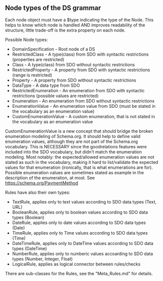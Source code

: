 ## Node types of the DS grammar

Each node object must have a $type indicating the type of the Node. This helps to know which node is handled AND improves readability of the structure, little trade-off is the extra property on each node.

Possible Node types:

*   DomainSpecification - Root node of a DS
*   RestrictedClass - A type(class) from SDO with syntactic restrictions (properties are restricted)
*   Class - A type(class) from SDO without syntactic restrictions
*   RestrictedProperty - A property from SDO with syntactic restrictions (range is restricted)
*   Property - A property from SDO without syntactic restrictions
*   DataType - A data type from SDO
*   RestrictedEnumeration - An enumeration from SDO with syntactic restrictions (possible values are restricted)
*   Enumeration - An enumeration from SDO without syntactic restrictions
*   EnumerationValue - An enumeration value from SDO (must be stated in the vocabulary as an enumeration value)
*   CustomEnumerationValue - A custom enumeration, that is not stated in the vocabulary as an enumeration value

CustomEnumerationValue is a new concept that should bridge the broken enumeration modeling of Schema.org. It should help to define valid enumeration values, although they are not part of the Schema.org vocabulary.
This is NECESSARY since the goodrelations features were included into the SDO vocabulary, but didn't match the enumeration modeling. Most notably: the expected/allowed enumeration values are not stated as such in the vocabulary, making it hard to list/validate the expected values for that enumeration (ironically, that is what enumerations are for). Possible enumeration values are sometimes stated as example in the description of the enumeration, at most. See https://schema.org/PaymentMethod

Rules have also their own types:

*   TextRule, applies only to text values according to SDO data types (Text, URL)
*   BooleanRule, applies only to boolean values according to SDO data types (Boolean)
*   DateRule, applies only to date values according to SDO data types (Date)
*   TimeRule, applies only to Time values according to SDO data types (Time)
*   DateTimeRule, applies only to DateTime values according to SDO data types (DateTime)
*   NumberRule, applies only to numberic values accoarding to SDO data types (Number, Integer, Float)
*   LogicalRule, applies as logical connector between rules/checks

There are sub-classes for the Rules, see the "Meta_Rules.md" for details.



